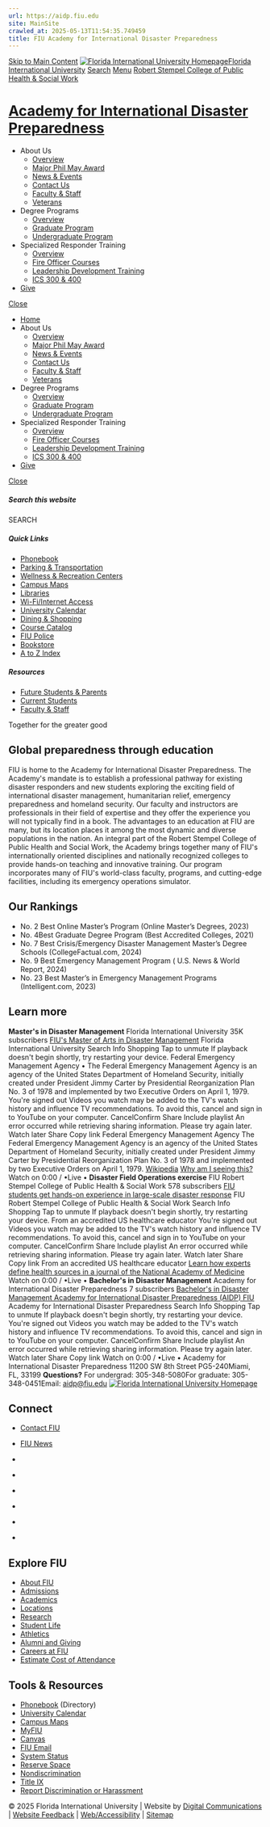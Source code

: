 ```yaml
---
url: https://aidp.fiu.edu
site: MainSite
crawled_at: 2025-05-13T11:54:35.749459
title: FIU Academy for International Disaster Preparedness
---
```


[Skip to Main Content](https://aidp.fiu.edu/#main-content)
[![Florida International University Homepage](https://digicdn.fiu.edu/core/_assets/images/logo-top.svg)Florida International University](https://www.fiu.edu/)
[Search](https://aidp.fiu.edu/)
[Menu](https://aidp.fiu.edu/)
[Robert Stempel College of Public Health & Social Work](https://stempel.fiu.edu/)
# [Academy for International Disaster Preparedness](https://aidp.fiu.edu/index.html)
  * About Us
    * [Overview](https://aidp.fiu.edu/about-us/index.html)
    * [Major Phil May Award](https://aidp.fiu.edu/about-us/major-phil-may-award/index.html)
    * [News & Events](https://aidp.fiu.edu/about-us/news-events/index.html)
    * [Contact Us](https://aidp.fiu.edu/about-us/contact-us/index.html)
    * [Faculty & Staff](https://aidp.fiu.edu/about-us/faculty-staff/index.html)
    * [Veterans](https://aidp.fiu.edu/about-us/veterans/index.html)
  * Degree Programs
    * [Overview](https://aidp.fiu.edu/degree-programs/index.html)
    * [Graduate Program](https://aidp.fiu.edu/degree-programs/graduate-program/index.html)
    * [Undergraduate Program](https://aidp.fiu.edu/degree-programs/undergraduate-program/index.html)
  * Specialized Responder Training
    * [Overview](https://aidp.fiu.edu/specialized-responder-training/index.html)
    * [Fire Officer Courses](https://aidp.fiu.edu/specialized-responder-training/fire-officer-courses/index.html)
    * [Leadership Development Training](https://aidp.fiu.edu/specialized-responder-training/leadership/index.html)
    * [ICS 300 & 400](https://aidp.fiu.edu/specialized-responder-training/ics-300-400/index.html)
  * [Give](https://aidp.fiu.edu/give/index.html)


[Close](https://aidp.fiu.edu/)
  * [Home](https://aidp.fiu.edu/index.html)
  * About Us
    * [Overview](https://aidp.fiu.edu/about-us/index.html)
    * [Major Phil May Award](https://aidp.fiu.edu/about-us/major-phil-may-award/index.html)
    * [News & Events](https://aidp.fiu.edu/about-us/news-events/index.html)
    * [Contact Us](https://aidp.fiu.edu/about-us/contact-us/index.html)
    * [Faculty & Staff](https://aidp.fiu.edu/about-us/faculty-staff/index.html)
    * [Veterans](https://aidp.fiu.edu/about-us/veterans/index.html)
  * Degree Programs
    * [Overview](https://aidp.fiu.edu/degree-programs/index.html)
    * [Graduate Program](https://aidp.fiu.edu/degree-programs/graduate-program/index.html)
    * [Undergraduate Program](https://aidp.fiu.edu/degree-programs/undergraduate-program/index.html)
  * Specialized Responder Training
    * [Overview](https://aidp.fiu.edu/specialized-responder-training/index.html)
    * [Fire Officer Courses](https://aidp.fiu.edu/specialized-responder-training/fire-officer-courses/index.html)
    * [Leadership Development Training](https://aidp.fiu.edu/specialized-responder-training/leadership/index.html)
    * [ICS 300 & 400](https://aidp.fiu.edu/specialized-responder-training/ics-300-400/index.html)
  * [Give](https://aidp.fiu.edu/give/index.html)


[ Close ](https://aidp.fiu.edu/)
##### Search this website
SEARCH
##### Quick Links
  * [ Phonebook](https://phonebook.fiu.edu)
  * [ Parking & Transportation](https://parking.fiu.edu/)
  * [ Wellness & Recreation Centers](https://dasa.fiu.edu/all-departments/wellness-recreation-centers/)
  * [ Campus Maps](http://campusmaps.fiu.edu/)
  * [ Libraries](https://library.fiu.edu/)
  * [ Wi-Fi/Internet Access](https://network.fiu.edu/)
  * [ University Calendar](https://calendar.fiu.edu/)
  * [ Dining & Shopping](https://shop.fiu.edu/)
  * [ Course Catalog](https://catalog.fiu.edu/)
  * [ FIU Police](https://police.fiu.edu/)
  * [ Bookstore](https://shop.fiu.edu/retail/barnes-noble/course-materials/)
  * [ A to Z Index](https://www.fiu.edu/atoz/index.html)


##### Resources
  * [ Future Students & Parents](https://www.fiu.edu/information-for/future-students-parents.html)
  * [ Current Students](https://www.fiu.edu/information-for/current-students.html)
  * [ Faculty & Staff](https://www.fiu.edu/information-for/faculty-staff.html)


Together for the greater good
## Global preparedness through education
FIU is home to the Academy for International Disaster Preparedness. The Academy's mandate is to establish a professional pathway for existing disaster responders and new students exploring the exciting field of international disaster management, humanitarian relief, emergency preparedness and homeland security. Our faculty and instructors are professionals in their field of expertise and they offer the experience you will not typically find in a book.
The advantages to an education at FIU are many, but its location places it among the most dynamic and diverse populations in the nation. An integral part of the Robert Stempel College of Public Health and Social Work, the Academy brings together many of FIU's internationally oriented disciplines and nationally recognized colleges to provide hands-on teaching and innovative training. Our program incorporates many of FIU's world-class faculty, programs, and cutting-edge facilities, including its emergency operations simulator. 
## Our Rankings
  * No. 2 Best Online Master’s Program (Online Master’s Degrees, 2023)
  * No. 4Best Graduate Degree Program (Best Accredited Colleges, 2021)
  * No. 7 Best Crisis/Emergency Disaster Management Master’s Degree Schools (CollegeFactual.com, 2024)
  * No. 9 Best Emergency Management Program ( U.S. News & World Report, 2024)
  * No. 23 Best Master’s in Emergency Management Programs (Intelligent.com, 2023)


## Learn more
**Master's in Disaster Management**
Florida International University
35K subscribers
[FIU's Master of Arts in Disaster Management](https://www.youtube.com/watch?v=zu4fVlVNs_0)
Florida International University
Search
Info
Shopping
Tap to unmute
If playback doesn't begin shortly, try restarting your device.
Federal Emergency Management Agency • The Federal Emergency Management Agency is an agency of the United States Department of Homeland Security, initially created under President Jimmy Carter by Presidential Reorganization Plan No. 3 of 1978 and implemented by two Executive Orders on April 1, 1979.
You're signed out
Videos you watch may be added to the TV's watch history and influence TV recommendations. To avoid this, cancel and sign in to YouTube on your computer.
CancelConfirm
Share
Include playlist
An error occurred while retrieving sharing information. Please try again later.
Watch later
Share
Copy link
Federal Emergency Management Agency
The Federal Emergency Management Agency is an agency of the United States Department of Homeland Security, initially created under President Jimmy Carter by Presidential Reorganization Plan No. 3 of 1978 and implemented by two Executive Orders on April 1, 1979.
[Wikipedia](https://en.wikipedia.org/wiki/Federal_Emergency_Management_Agency?wprov=yicw1)
[Why am I seeing this?](https://support.google.com/youtube/answer/9004474?hl=en)
Watch on
0:00
/ 
•Live
•
[](https://www.youtube.com/watch?v=zu4fVlVNs_0 "Watch on YouTube")
**Disaster Field Operations exercise**
FIU Robert Stempel College of Public Health & Social Work
578 subscribers
[FIU students get hands-on experience in large-scale disaster response](https://www.youtube.com/watch?v=4UtLZ7T-Wg0)
FIU Robert Stempel College of Public Health & Social Work
Search
Info
Shopping
Tap to unmute
If playback doesn't begin shortly, try restarting your device.
From an accredited US healthcare educator
You're signed out
Videos you watch may be added to the TV's watch history and influence TV recommendations. To avoid this, cancel and sign in to YouTube on your computer.
CancelConfirm
Share
Include playlist
An error occurred while retrieving sharing information. Please try again later.
Watch later
Share
Copy link
From an accredited US healthcare educator
[Learn how experts define health sources in a journal of the National Academy of Medicine](https://support.google.com/youtube/answer/9795167)
Watch on
0:00
/ 
•Live
•
[](https://www.youtube.com/watch?v=4UtLZ7T-Wg0 "Watch on YouTube")
**Bachelor's in Disaster Management**
Academy for International Disaster Preparedness 
7 subscribers
[Bachelor's in Disaster Management Academy for International Disaster Preparedness (AIDP) FIU](https://www.youtube.com/watch?v=UJ4ASKDcPEI)
Academy for International Disaster Preparedness 
Search
Info
Shopping
Tap to unmute
If playback doesn't begin shortly, try restarting your device.
You're signed out
Videos you watch may be added to the TV's watch history and influence TV recommendations. To avoid this, cancel and sign in to YouTube on your computer.
CancelConfirm
Share
Include playlist
An error occurred while retrieving sharing information. Please try again later.
Watch later
Share
Copy link
Watch on
0:00
/ 
•Live
•
[](https://www.youtube.com/watch?v=UJ4ASKDcPEI "Watch on YouTube")
Academy for International Disaster Preparedness
11200 SW 8th Street PG5-240Miami, FL, 33199 **Questions?** For undergrad: 305-348-5080For graduate: 305-348-0451Email: aidp@fiu.edu
[ ![Florida International University Homepage](https://digicdn.fiu.edu/core/_assets/images/footer-logo.svg) ](https://www.fiu.edu/)
## Connect
  * [Contact FIU](https://www.fiu.edu/about/contact-us/index.html)
  * [FIU News](https://news.fiu.edu/)


  * [](https://www.instagram.com/fiuinstagram/)
  * [](https://www.linkedin.com/school/florida-international-university/)
  * [](https://www.facebook.com/floridainternational)
  * [](https://twitter.com/fiu)
  * [](https://www.youtube.com/user/FloridaInternational)
  * [](https://flickr.com/photos/fiu)


## Explore FIU
  * [About FIU](https://www.fiu.edu/about/index.html)
  * [Admissions](https://www.fiu.edu/admissions/index.html)
  * [Academics](https://www.fiu.edu/academics/index.html)
  * [Locations](https://www.fiu.edu/locations/index.html)
  * [Research](https://www.fiu.edu/research/index.html)
  * [Student Life](https://www.fiu.edu/student-life/index.html)
  * [Athletics](https://www.fiu.edu/athletics/index.html)
  * [Alumni and Giving](https://www.fiu.edu/alumni-and-giving/index.html)
  * [Careers at FIU](https://hr.fiu.edu/careers/)
  * [Estimate Cost of Attendance](https://onestop.fiu.edu/finances/estimate-your-costs/)


## Tools & Resources
  * [Phonebook](https://phonebook.fiu.edu) (Directory)
  * [University Calendar](https://calendar.fiu.edu/)
  * [Campus Maps](https://campusmaps.fiu.edu/)
  * [MyFIU](https://my.fiu.edu/)
  * [Canvas](https://canvas.fiu.edu)
  * [FIU Email](http://mail.fiu.edu/)
  * [System Status](https://fiu.service-now.com/sp?id=services_status)
  * [Reserve Space](https://centralreservations.fiu.edu/)
  * [Nondiscrimination](https://ace.fiu.edu/civil-rights/harassment-and-discrimination/)
  * [Title IX](https://ace.fiu.edu/title-ix/)
  * [Report Discrimination or Harassment](https://report.fiu.edu/)


© 2025 Florida International University  | Website by [Digital Communications](https://stratcomm.fiu.edu/digital-print/websites/) | [Website Feedback](https://webforms.fiu.edu/view.php?id=370774) | [Web/Accessibility](https://accessibility.fiu.edu/) | [Sitemap](https://aidp.fiu.edu/sitemap.html)
